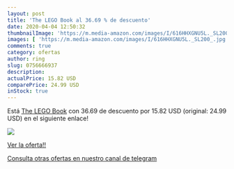 ```yaml
---
layout: post
title: 'The LEGO Book al 36.69 % de descuento'
date: 2020-04-04 12:50:32
thumbnailImage: 'https://m.media-amazon.com/images/I/616HHXGNU5L._SL200_.jpg'
images: [ 'https://m.media-amazon.com/images/I/616HHXGNU5L._SL200_.jpg' ]
comments: true
category: ofertas
author: ring
slug: 0756666937
description:
actualPrice: 15.82 USD
comparePrice: 24.99 USD
inStock: true
---
```


Está [The LEGO Book](https://www.amazon.com/dp/0756666937/?tag=redken08-20) con 36.69 de descuento por 15.82 USD (original: 24.99 USD) en el siguiente enlace!

[![](https://m.media-amazon.com/images/I/616HHXGNU5L._SL200_.jpg)](https://www.amazon.com/dp/0756666937/?tag=redken08-20)

[Ver la oferta!!](https://www.amazon.com/dp/0756666937/?tag=redken08-20)

[Consulta otras ofertas en nuestro canal de telegram](https://t.me/s/ofertas25)
